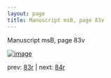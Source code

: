 ```yaml
---
layout: page
title: Manuscript msB, page 83v
---
```


Manuscript msB, page 83v

[![image](http://www.homermultitext.org/iipsrv?OBJ=IIP,1.0&FIF=/project/homer/pyramidal/deepzoom/hmt/vbbifolio/v1/vb_83v_84r.tif&WID=100&CVT=JPEG)](http://www.homermultitext.org/ict2/?urn=urn:cite2:hmt:vbbifolio.v1:vb_83v_84r)

prev:  [83r](../83r) | next:  [84r](../84r)

